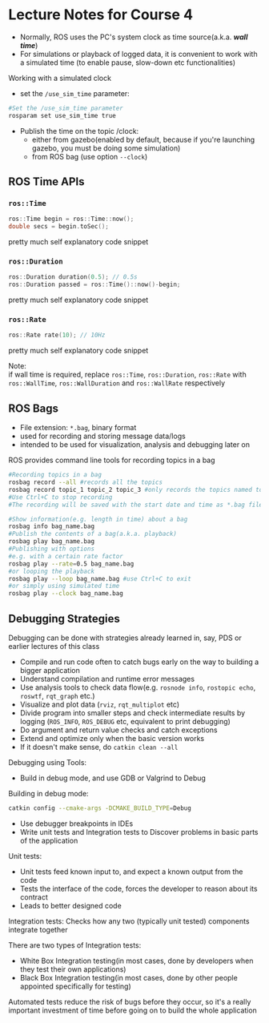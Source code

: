 # Lecture Notes for Course 4

- Normally, ROS uses the PC's system clock as time source(a.k.a. ***wall time***)
- For simulations or playback of logged data, it is convenient to work with a simulated time (to enable pause, slow-down etc functionalities)

Working with a simulated clock

- set the `/use_sim_time` parameter:

```bash
#Set the /use_sim_time parameter
rosparam set use_sim_time true
```

- Publish the time on the topic /clock:
  - either from gazebo(enabled by default, because if you're launching gazebo, you must be doing some simulation)
  - from ROS bag (use option `--clock`)

## ROS Time APIs

### `ros::Time`

```cpp
ros::Time begin = ros::Time::now();
double secs = begin.toSec();
```

pretty much self explanatory code snippet

### `ros::Duration`

```cpp
ros::Duration duration(0.5); // 0.5s
ros::Duration passed = ros::Time()::now()-begin;
```

pretty much self explanatory code snippet

### `ros::Rate`

```cpp
ros::Rate rate(10); // 10Hz
```

pretty much self explanatory code snippet

Note: \
if wall time is required, replace `ros::Time`, `ros::Duration`, `ros::Rate` with `ros::WallTime`, `ros::WallDuration` and `ros::WallRate` respectively

## ROS Bags

- File extension: `*.bag`, binary format
- used for recording and storing message data/logs
- intended to be used for visualization, analysis and debugging later on

ROS provides command line tools for recording topics in a bag

```bash
#Recording topics in a bag
rosbag record --all #records all the topics
rosbag record topic_1 topic_2 topic_3 #only records the topics named topic_1, topic_2 and topic_3
#Use Ctrl+C to stop recording
#The recording will be saved with the start date and time as *.bag file name in the current folder

#Show information(e.g. length in time) about a bag
rosbag info bag_name.bag
#Publish the contents of a bag(a.k.a. playback)
rosbag play bag_name.bag
#Publishing with options
#e.g. with a certain rate factor
rosbag play --rate=0.5 bag_name.bag
#or looping the playback
rosbag play --loop bag_name.bag #use Ctrl+C to exit
#or simply using simulated time
rosbag play --clock bag_name.bag
```

## Debugging Strategies

Debugging can be done with strategies already learned in, say, PDS or earlier lectures of this class

- Compile and run code often to catch bugs early on the way to building a bigger application
- Understand compilation and runtime error messages
- Use analysis tools to check data flow(e.g. `rosnode info`, `rostopic echo`, `roswtf`, `rqt_graph` etc.)
- Visualize and plot data (`rviz`, `rqt_multiplot` etc)
- Divide program into smaller steps and check intermediate results by logging (`ROS_INFO`, `ROS_DEBUG` etc, equivalent to print debugging)
- Do argument and return value checks and catch exceptions
- Extend and optimize only when the basic version works
- If it doesn't make sense, do `catkin clean --all`

Debugging using Tools:

- Build in debug mode, and use GDB or Valgrind to Debug

Building in debug mode:

```bash
catkin config --cmake-args -DCMAKE_BUILD_TYPE=Debug
```

- Use debugger breakpoints in IDEs
- Write unit tests and Integration tests to Discover problems in basic parts of the application

Unit tests:

- Unit tests feed known input to, and expect a known output from the code
- Tests the interface of the code, forces the developer to reason about its contract
- Leads to better designed code

Integration tests:
Checks how any two (typically unit tested) components integrate together

There are two types of Integration tests:

- White Box Integration testing(in most cases, done by developers when they test their own applications)
- Black Box Integration testing(in most cases, done by other people appointed specifically for testing)

Automated tests reduce the risk of bugs before they occur, so it's a really important investment of time before going on to build the whole application
